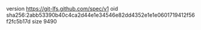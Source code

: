 version https://git-lfs.github.com/spec/v1
oid sha256:2abb53390b40c4ca2d44e1e34546e82dd4352e1e1e0601719412f56f2fc5b17d
size 9490
